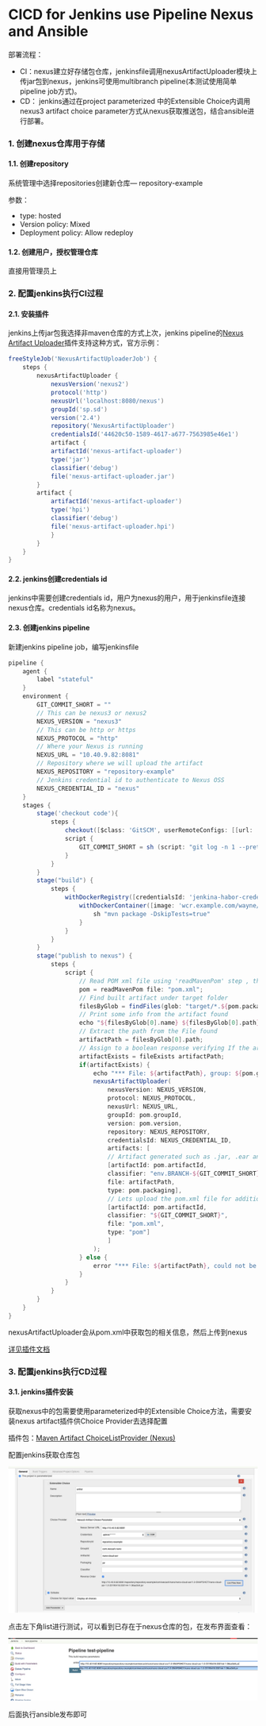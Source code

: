 
# CICD for Jenkins use Pipeline Nexus and Ansible

部署流程：

- CI：nexus建立好存储包仓库，jenkinsfile调用nexusArtifactUploader模块上传jar包到nexus，jenkins可使用multibranch pipeline(本测试使用简单pipeline job方式)。
- CD： jenkins通过在project parameterized 中的Extensible Choice内调用nexus3 artifact choice parameter方式从nexus获取推送包，结合ansible进行部署。

### 1. 创建nexus仓库用于存储

#### 1.1. 创建repository

系统管理中选择repositories创建新仓库— repository-example

参数：

- type: hosted
- Version policy: Mixed
- Deployment policy: Allow redeploy

#### 1.2. 创建用户，授权管理仓库

直接用管理员上

### 2. 配置jenkins执行CI过程

#### 2.1. 安装插件

jenkins上传jar包我选择非maven仓库的方式上次，jenkins pipeline的[Nexus Artifact Uploader](https://wiki.jenkins-ci.org/display/JENKINS/Nexus+Artifact+Uploader)插件支持这种方式，官方示例：

```groovy
freeStyleJob('NexusArtifactUploaderJob') {
    steps {
        nexusArtifactUploader {
            nexusVersion('nexus2')
            protocol('http')
            nexusUrl('localhost:8080/nexus')
            groupId('sp.sd')
            version('2.4')
            repository('NexusArtifactUploader')
            credentialsId('44620c50-1589-4617-a677-7563985e46e1')
            artifact {
            artifactId('nexus-artifact-uploader')
            type('jar')
            classifier('debug')
            file('nexus-artifact-uploader.jar')
        }
        artifact {
            artifactId('nexus-artifact-uploader')
            type('hpi')
            classifier('debug')
            file('nexus-artifact-uploader.hpi')
            }
        }
    }
}
```

#### 2.2. jenkins创建credentials id

jenkins中需要创建credentials id，用户为nexus的用户，用于jenkinsfile连接nexus仓库。credentials id名称为nexus。

#### 2.3. 创建jenkins pipeline

新建jenkins pipeline job，编写jenkinsfile

```groovy
pipeline {
    agent {
        label "stateful"
    }
    environment {
        GIT_COMMIT_SHORT = ""
        // This can be nexus3 or nexus2
        NEXUS_VERSION = "nexus3"
        // This can be http or https
        NEXUS_PROTOCOL = "http"
        // Where your Nexus is running
        NEXUS_URL = "10.40.9.82:8081"
        // Repository where we will upload the artifact
        NEXUS_REPOSITORY = "repository-example"
        // Jenkins credential id to authenticate to Nexus OSS
        NEXUS_CREDENTIAL_ID = "nexus"
    }
    stages {
        stage('checkout code'){
            steps {
                checkout([$class: 'GitSCM', userRemoteConfigs: [[url: 'git@git.example.com:wayne/project.git', credentialsId: '06e172d1-43f6-4456-850d-56af9aeff5ed']], branches: [[name: 'master']]])
                script {
                    GIT_COMMIT_SHORT = sh (script: "git log -n 1 --pretty=format:'%h'", returnStdout: true)
                }
            }
        }
        stage("build") {
            steps {
                withDockerRegistry([credentialsId: 'jenkina-habor-credential', url: "https://wcr.example.com"]) {
                    withDockerContainer([image: 'wcr.example.com/wayne/maven:3.5.4-jdk-8']) {
                        sh "mvn package -DskipTests=true"
                    }
                }
            }
        }
        stage("publish to nexus") {
            steps {
                script {
                    // Read POM xml file using 'readMavenPom' step , this step 'readMavenPom' is included in: https://plugins.jenkins.io/pipeline-utility-steps
                    pom = readMavenPom file: "pom.xml";
                    // Find built artifact under target folder
                    filesByGlob = findFiles(glob: "target/*.${pom.packaging}");
                    // Print some info from the artifact found
                    echo "${filesByGlob[0].name} ${filesByGlob[0].path} ${filesByGlob[0].directory} ${filesByGlob[0].length} ${filesByGlob[0].lastModified}"
                    // Extract the path from the File found
                    artifactPath = filesByGlob[0].path;
                    // Assign to a boolean response verifying If the artifact name exists
                    artifactExists = fileExists artifactPath;
                    if(artifactExists) {
                        echo "*** File: ${artifactPath}, group: ${pom.groupId}, packaging: ${pom.packaging}, version ${pom.version}";
                        nexusArtifactUploader(
                            nexusVersion: NEXUS_VERSION,
                            protocol: NEXUS_PROTOCOL,
                            nexusUrl: NEXUS_URL,
                            groupId: pom.groupId,
                            version: pom.version,
                            repository: NEXUS_REPOSITORY,
                            credentialsId: NEXUS_CREDENTIAL_ID,
                            artifacts: [
                            // Artifact generated such as .jar, .ear and .war files.
                            [artifactId: pom.artifactId,
                            classifier: "env.BRANCH-${GIT_COMMIT_SHORT}", //用这个字段标识版本号和分支
                            file: artifactPath,
                            type: pom.packaging],
                            // Lets upload the pom.xml file for additional information for Transitive dependencies
                            [artifactId: pom.artifactId,
                            classifier: "${GIT_COMMIT_SHORT}",
                            file: "pom.xml",
                            type: "pom"]
                            ]
                        );
                    } else {
                        error "*** File: ${artifactPath}, could not be found";
                    }
                }
            }
        }
    }
}
```

nexusArtifactUploader会从pom.xml中获取包的相关信息，然后上传到nexus

[详见插件文档](<https://wiki.jenkins.io/display/JENKINS/Nexus+Artifact+Uploader>)

### 3. 配置jenkins执行CD过程

#### 3.1. jenkins插件安装

获取nexus中的包需要使用parameterized中的Extensible Choice方法，需要安装nexus artifact插件供Choice Provider去选择配置

插件包：[Maven Artifact ChoiceListProvider (Nexus)](https://wiki.jenkins-ci.org/display/JENKINS/Maven+Artifact+ChoiceListProvider+Plugin)

配置jenkins获取仓库包

![jenkins artiface](/images/posts/jenkins_artiface.jpg)

点击左下角list进行测试，可以看到已存在于nexus仓库的包，在发布界面查看：

![部署](/images/posts/build_with_parameters.jpg)

后面执行ansible发布即可
